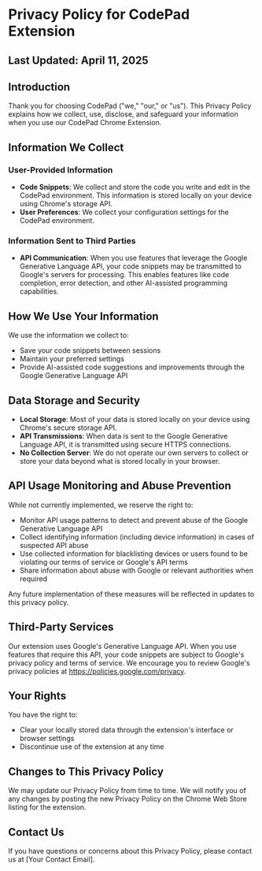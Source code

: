 # Privacy Policy for CodePad Extension

## Last Updated: April 11, 2025

## Introduction

Thank you for choosing CodePad ("we," "our," or "us"). This Privacy Policy explains how we collect, use, disclose, and safeguard your information when you use our CodePad Chrome Extension.

## Information We Collect

### User-Provided Information

- **Code Snippets**: We collect and store the code you write and edit in the CodePad environment. This information is stored locally on your device using Chrome's storage API.
- **User Preferences**: We collect your configuration settings for the CodePad environment.

### Information Sent to Third Parties

- **API Communication**: When you use features that leverage the Google Generative Language API, your code snippets may be transmitted to Google's servers for processing. This enables features like code completion, error detection, and other AI-assisted programming capabilities.

## How We Use Your Information

We use the information we collect to:
- Save your code snippets between sessions
- Maintain your preferred settings
- Provide AI-assisted code suggestions and improvements through the Google Generative Language API

## Data Storage and Security

- **Local Storage**: Most of your data is stored locally on your device using Chrome's secure storage API.
- **API Transmissions**: When data is sent to the Google Generative Language API, it is transmitted using secure HTTPS connections.
- **No Collection Server**: We do not operate our own servers to collect or store your data beyond what is stored locally in your browser.

## API Usage Monitoring and Abuse Prevention

While not currently implemented, we reserve the right to:
- Monitor API usage patterns to detect and prevent abuse of the Google Generative Language API
- Collect identifying information (including device information) in cases of suspected API abuse
- Use collected information for blacklisting devices or users found to be violating our terms of service or Google's API terms
- Share information about abuse with Google or relevant authorities when required

Any future implementation of these measures will be reflected in updates to this privacy policy.

## Third-Party Services

Our extension uses Google's Generative Language API. When you use features that require this API, your code snippets are subject to Google's privacy policy and terms of service. We encourage you to review Google's privacy policies at https://policies.google.com/privacy.

## Your Rights

You have the right to:
- Clear your locally stored data through the extension's interface or browser settings
- Discontinue use of the extension at any time

## Changes to This Privacy Policy

We may update our Privacy Policy from time to time. We will notify you of any changes by posting the new Privacy Policy on the Chrome Web Store listing for the extension.

## Contact Us

If you have questions or concerns about this Privacy Policy, please contact us at [Your Contact Email].
